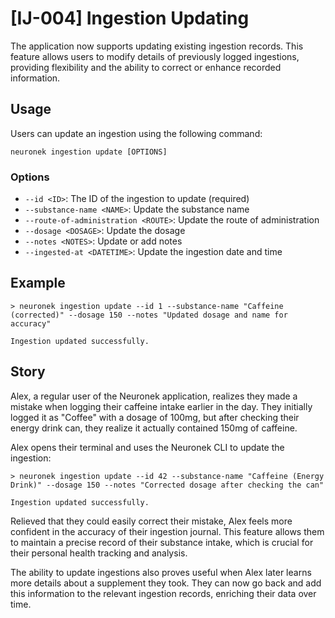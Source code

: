 # [IJ-004] Ingestion Updating

The application now supports updating existing ingestion records. This feature allows users to modify details of previously logged ingestions, providing flexibility and the ability to correct or enhance recorded information.

## Usage

Users can update an ingestion using the following command:

```
neuronek ingestion update [OPTIONS]
```

### Options

- `--id <ID>`: The ID of the ingestion to update (required)
- `--substance-name <NAME>`: Update the substance name
- `--route-of-administration <ROUTE>`: Update the route of administration
- `--dosage <DOSAGE>`: Update the dosage
- `--notes <NOTES>`: Update or add notes
- `--ingested-at <DATETIME>`: Update the ingestion date and time

## Example

```
> neuronek ingestion update --id 1 --substance-name "Caffeine (corrected)" --dosage 150 --notes "Updated dosage and name for accuracy"

Ingestion updated successfully.
```

## Story

Alex, a regular user of the Neuronek application, realizes they made a mistake when logging their caffeine intake earlier in the day. They initially logged it as "Coffee" with a dosage of 100mg, but after checking their energy drink can, they realize it actually contained 150mg of caffeine.

Alex opens their terminal and uses the Neuronek CLI to update the ingestion:

```
> neuronek ingestion update --id 42 --substance-name "Caffeine (Energy Drink)" --dosage 150 --notes "Corrected dosage after checking the can"

Ingestion updated successfully.
```

Relieved that they could easily correct their mistake, Alex feels more confident in the accuracy of their ingestion journal. This feature allows them to maintain a precise record of their substance intake, which is crucial for their personal health tracking and analysis.

The ability to update ingestions also proves useful when Alex later learns more details about a supplement they took. They can now go back and add this information to the relevant ingestion records, enriching their data over time.
